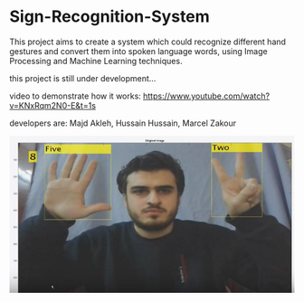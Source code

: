 # Sign-Recognition-System
This project aims to create a system which could recognize different hand gestures 
and convert them into spoken language words, using Image Processing and Machine Learning techniques.

this project is still under development...

video to demonstrate how it works: https://www.youtube.com/watch?v=KNxRqm2N0-E&t=1s

developers are:
Majd Akleh,  Hussain Hussain, Marcel Zakour

[![IMAGE ALT TEXT HERE](https://github.com/majd-akleh/Sign-Recognition-System/blob/master/Sign%20Recognition%20System/sign.JPG)](https://www.youtube.com/watch?v=KNxRqm2N0-E)
